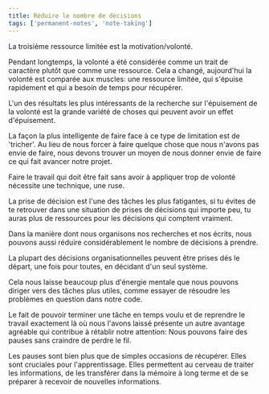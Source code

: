 ```yaml
---
title: Réduire le nombre de décisions
tags: ['permanent-notes', 'note-taking']
---
```


La troisième ressource limitée est la motivation/volonté.

Pendant longtemps, la volonté a été considérée comme un trait de caractère plutôt que comme une ressource. Cela a changé, aujourd'hui la volonté est comparée aux muscles: une ressource limitée, qui s'épuise rapidement et qui a besoin de temps pour récupérer.

L'un des résultats les plus intéressants de la recherche sur l'épuisement de la volonté est la grande variété de choses qui peuvent avoir un effet d'épuisement. 

La façon la plus intelligente de faire face à ce type de limitation est de 'tricher'. Au lieu de nous forcer à faire quelque chose que nous n'avons pas envie de faire, nous devons trouver un moyen de nous donner envie de faire ce qui fait avancer notre projet.

Faire le travail qui doit être fait sans avoir à appliquer trop de volonté nécessite une technique, une ruse.

La prise de décision est l'une des tâches les plus fatigantes, si tu évites de te retrouver dans une situation de prises de décisions qui importe peu, tu auras plus de ressources pour les décisions qui comptent vraiment.

Dans la manière dont nous organisons nos recherches et nos écrits, nous pouvons aussi réduire considérablement le nombre de décisions à prendre.

La plupart des décisions organisationnelles peuvent être prises dés le départ, une fois pour toutes, en décidant d'un seul système.

Cela nous laisse beaucoup plus d'énergie mentale que nous pouvons diriger vers des tâches plus utiles, comme essayer de résoudre les problèmes en question dans notre code.

Le fait de pouvoir terminer une tâche en temps voulu et de reprendre le travail exactement là où nous l'avons laissé présente un autre avantage agréable qui contribue à rétablir notre attention: Nous pouvons faire des pauses sans craindre de perdre le fil.

Les pauses sont bien plus que de simples occasions de récupérer. Elles sont cruciales pour l'apprentissage. Elles permettent au cerveau de traiter les informations, de les transférer dans la mémoire à long terme et de se préparer à recevoir de nouvelles informations.